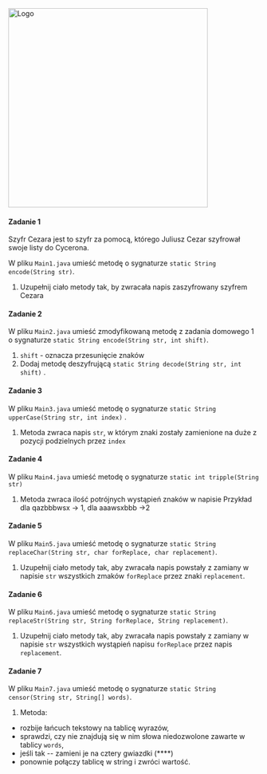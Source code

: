 <img alt="Logo" src="http://coderslab.pl/svg/logo-coderslab.svg" width="400">

#### Zadanie 1

Szyfr Cezara jest to szyfr za pomocą, którego Juliusz Cezar szyfrował swoje listy do Cycerona.

W pliku `Main1.java` umieść metodę o sygnaturze `static String encode(String str)`.
 
1. Uzupełnij ciało metody tak, by zwracała napis zaszyfrowany szyfrem Cezara   

#### Zadanie 2

W pliku `Main2.java` umieść zmodyfikowaną metodę z zadania domowego 1 o sygnaturze `static String encode(String str, int shift)`.
 
1. `shift` - oznacza przesunięcie znaków
2. Dodaj metodę deszyfrującą `static String decode(String str, int shift)` .


#### Zadanie 3

W pliku `Main3.java` umieść  metodę  o sygnaturze `static String upperCase(String str, int index)` .

1. Metoda zwraca napis `str`, w którym znaki zostały zamienione na duże z pozycji podzielnych przez `index`


#### Zadanie 4

W pliku `Main4.java` umieść  metodę  o sygnaturze `static int tripple(String str)` 
1. Metoda zwraca ilość potrójnych wystąpień znaków w napisie
Przykład dla qazbbbwsx -> 1, dla aaawsxbbb ->2

#### Zadanie 5

W pliku `Main5.java` umieść metodę o sygnaturze `static String replaceChar(String str, char forReplace, char replacement)`.

1. Uzupełnij ciało metody tak, aby zwracała napis powstały z zamiany w napisie `str`
 wszystkich zmaków `forReplace` przez znaki `replacement`.
 
#### Zadanie 6

W pliku `Main6.java` umieść metodę o sygnaturze `static String replaceStr(String str, String forReplace, String replacement)`.

1. Uzupełnij ciało metody tak, aby zwracała napis powstały z zamiany w napisie `str`
 wszystkich wystąpień napisu `forReplace` przez napis `replacement`.


#### Zadanie 7

W pliku `Main7.java` umieść metodę o sygnaturze `static String censor(String str, String[] words)`.

1. Metoda:

* rozbije łańcuch tekstowy na tablicę wyrazów,
* sprawdzi, czy nie znajdują się w nim słowa niedozwolone zawarte w tablicy `words`,
* jeśli tak -- zamieni je na cztery gwiazdki (****)
* ponownie połączy tablicę w string i zwróci wartość.
